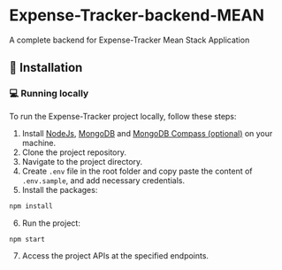 # Expense-Tracker-backend-MEAN
A complete backend for Expense-Tracker Mean Stack Application 

## 🏁 Installation

### 💻 Running locally

To run the Expense-Tracker project locally, follow these steps:

1. Install [NodeJs](https://www.nodejs.org/), [MongoDB](https://www.mongodb.com) and [MongoDB Compass (optional)](https://www.mongodb.com/products/compass) on your machine.
2. Clone the project repository.
3. Navigate to the project directory.
4. Create `.env` file in the root folder and copy paste the content of `.env.sample`, and add necessary credentials.
5. Install the packages:

```bash
npm install
```

6. Run the project:

```bash
npm start
```

7. Access the project APIs at the specified endpoints.